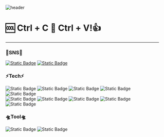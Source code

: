 ![header](https://capsule-render.vercel.app/api?type=shark&animation=fadeIn&color=auto&height=300&section=header&text=Welcome%20To%20Jungle&fontSize=90)

# 🆒  Ctrl + C 🦦 Ctrl + V!👍
***
  
  
### 🗽SNS🗽  
[![Static Badge](https://img.shields.io/badge/instagram-%23E4405F?style=for-the-badge&logo=instagram&logoColor=white)](https://www.instagram.com/srill01/ "instagram link") [![Static Badge](https://img.shields.io/badge/Gmail-%23EA4335?style=for-the-badge&logo=Gmail&logoColor=white)](mailto:srill9403@gmail.com "gmail link")
  
  
### ⚡Tech⚡  
![Static Badge](https://img.shields.io/badge/aws-%23232F3E?style=for-the-badge&logo=amazonaws&logoColor=white) ![Static Badge](https://img.shields.io/badge/Shell-%23FFD500?style=for-the-badge&logo=Shell&logoColor=white) 
![Static Badge](https://img.shields.io/badge/python-%233776AB?style=for-the-badge&logo=python&logoColor=white) ![Static Badge](https://img.shields.io/badge/JS-%23F7DF1E?style=for-the-badge&logo=JavaScript&logoColor=white) ![Static Badge](https://img.shields.io/badge/springboot-%236DB33F?style=for-the-badge&logo=springboot&logoColor=white)  
![Static Badge](https://img.shields.io/badge/MySQL-%234479A1?style=for-the-badge&logo=MySQL&logoColor=white) ![Static Badge](https://img.shields.io/badge/MongoDB-%2347A248?style=for-the-badge&logo=MongoDB&logoColor=white) ![Static Badge](https://img.shields.io/badge/postgresql-%234169E1?style=for-the-badge&logo=postgresql&logoColor=white) 
![Static Badge](https://img.shields.io/badge/hibernate-%2359666C?style=for-the-badge&logo=hibernate&logoColor=white) ![Static Badge](https://img.shields.io/badge/tomcat-%23F8DC75?style=for-the-badge&logo=apachetomcat&logoColor=white)
  
  
### 🛸Tool🛸    
![Static Badge](https://img.shields.io/badge/Ai-%23FF9A00?style=for-the-badge&logo=adobeillustrator&logoColor=white) ![Static Badge](https://img.shields.io/badge/ps-%2331A8FF?style=for-the-badge&logo=adobephotoshop&logoColor=white)




<!--
https://github.com/kyechan99/capsule-render

https://shields.io/badges

https://simpleicons.org/

https://www.emojicopy.com/


- 🔭 I’m currently working on ...
- 🌱 I’m currently learning ...
- 👯 I’m looking to collaborate on ...
- 🤔 I’m looking for help with ...
- 💬 Ask me about ...
- 📫 How to reach me: ...
- 😄 Pronouns: ...
- ⚡ Fun fact: ...
-->
